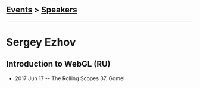 ## [Events](../README.md) > [Speakers](../speakers.md)
---

# Sergey Ezhov

## Introduction to WebGL (RU)
- 2017 Jun 17 -- The Rolling Scopes 37. Gomel    
